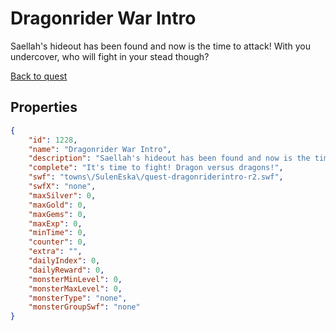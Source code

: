 # Dragonrider War Intro

Saellah's hideout has been found and now is the time to attack! With you undercover, who will fight in your stead though?

[Back to quest](../quests.md)

## Properties

```json
{
    "id": 1228,
    "name": "Dragonrider War Intro",
    "description": "Saellah's hideout has been found and now is the time to attack! With you undercover, who will fight in your stead though?",
    "complete": "It's time to fight! Dragon versus dragons!",
    "swf": "towns\/SulenEska\/quest-dragonriderintro-r2.swf",
    "swfX": "none",
    "maxSilver": 0,
    "maxGold": 0,
    "maxGems": 0,
    "maxExp": 0,
    "minTime": 0,
    "counter": 0,
    "extra": "",
    "dailyIndex": 0,
    "dailyReward": 0,
    "monsterMinLevel": 0,
    "monsterMaxLevel": 0,
    "monsterType": "none",
    "monsterGroupSwf": "none"
}
```

